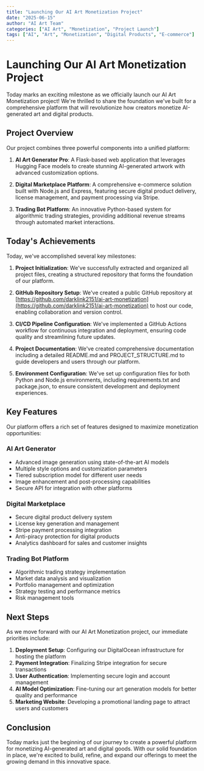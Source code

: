 ```yaml
---
title: "Launching Our AI Art Monetization Project"
date: "2025-06-15"
author: "AI Art Team"
categories: ["AI Art", "Monetization", "Project Launch"]
tags: ["AI", "Art", "Monetization", "Digital Products", "E-commerce"]
---
```


# Launching Our AI Art Monetization Project

Today marks an exciting milestone as we officially launch our AI Art Monetization project! We're thrilled to share the foundation we've built for a comprehensive platform that will revolutionize how creators monetize AI-generated art and digital products.

## Project Overview

Our project combines three powerful components into a unified platform:

1. **AI Art Generator Pro**: A Flask-based web application that leverages Hugging Face models to create stunning AI-generated artwork with advanced customization options.

2. **Digital Marketplace Platform**: A comprehensive e-commerce solution built with Node.js and Express, featuring secure digital product delivery, license management, and payment processing via Stripe.

3. **Trading Bot Platform**: An innovative Python-based system for algorithmic trading strategies, providing additional revenue streams through automated market interactions.

## Today's Achievements

Today, we've accomplished several key milestones:

1. **Project Initialization**: We've successfully extracted and organized all project files, creating a structured repository that forms the foundation of our platform.

2. **GitHub Repository Setup**: We've created a public GitHub repository at [https://github.com/darklink2151/ai-art-monetization](https://github.com/darklink2151/ai-art-monetization) to host our code, enabling collaboration and version control.

3. **CI/CD Pipeline Configuration**: We've implemented a GitHub Actions workflow for continuous integration and deployment, ensuring code quality and streamlining future updates.

4. **Project Documentation**: We've created comprehensive documentation including a detailed README.md and PROJECT_STRUCTURE.md to guide developers and users through our platform.

5. **Environment Configuration**: We've set up configuration files for both Python and Node.js environments, including requirements.txt and package.json, to ensure consistent development and deployment experiences.

## Key Features

Our platform offers a rich set of features designed to maximize monetization opportunities:

### AI Art Generator

- Advanced image generation using state-of-the-art AI models
- Multiple style options and customization parameters
- Tiered subscription model for different user needs
- Image enhancement and post-processing capabilities
- Secure API for integration with other platforms

### Digital Marketplace

- Secure digital product delivery system
- License key generation and management
- Stripe payment processing integration
- Anti-piracy protection for digital products
- Analytics dashboard for sales and customer insights

### Trading Bot Platform

- Algorithmic trading strategy implementation
- Market data analysis and visualization
- Portfolio management and optimization
- Strategy testing and performance metrics
- Risk management tools

## Next Steps

As we move forward with our AI Art Monetization project, our immediate priorities include:

1. **Deployment Setup**: Configuring our DigitalOcean infrastructure for hosting the platform
2. **Payment Integration**: Finalizing Stripe integration for secure transactions
3. **User Authentication**: Implementing secure login and account management
4. **AI Model Optimization**: Fine-tuning our art generation models for better quality and performance
5. **Marketing Website**: Developing a promotional landing page to attract users and customers

## Conclusion

Today marks just the beginning of our journey to create a powerful platform for monetizing AI-generated art and digital goods. With our solid foundation in place, we're excited to build, refine, and expand our offerings to meet the growing demand in this innovative space.

